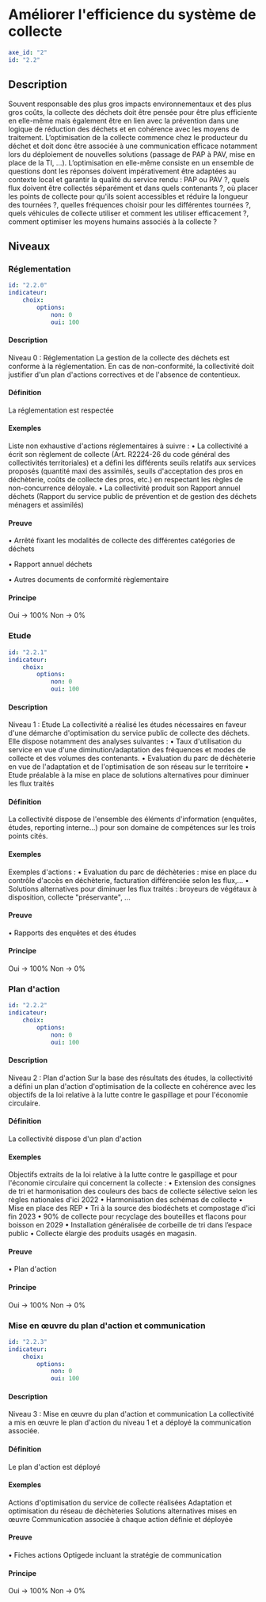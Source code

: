 # Améliorer l'efficience du système de collecte
```yaml
axe_id: "2"
id: "2.2"
```
## Description
Souvent responsable des plus gros impacts environnementaux et des plus gros coûts, la collecte des déchets doit être pensée pour être plus efficiente en elle-même mais également être en lien avec la prévention dans une logique de réduction des déchets et en cohérence avec les moyens de traitement.
L’optimisation de la collecte commence chez le producteur du déchet et doit donc être associée à une communication efficace notamment lors du déploiement de nouvelles solutions (passage de PAP à PAV, mise en place de la TI, …).
L’optimisation en elle-même consiste en un ensemble de questions dont les réponses doivent impérativement être adaptées au contexte local et garantir la qualité du service rendu : PAP ou PAV ?, quels flux doivent être collectés séparément et dans quels contenants ?, où placer les points de collecte pour qu'ils soient accessibles et réduire la longueur des tournées ?, quelles fréquences choisir pour les différentes tournées ?, quels véhicules de collecte utiliser et comment les utiliser efficacement ?, comment optimiser les moyens humains associés à la collecte ?

## Niveaux
### Réglementation
```yaml
id: "2.2.0"
indicateur: 
    choix: 
        options: 
            non: 0
            oui: 100
```

#### Description
Niveau 0 : Réglementation
La gestion de la collecte des déchets est conforme à la réglementation.
En cas de non-conformité, la collectivité doit justifier d'un plan d'actions correctives et de l'absence de contentieux.

#### Définition
La réglementation est respectée 

#### Exemples
Liste non exhaustive d'actions réglementaires à suivre :
• La collectivité a écrit son règlement de collecte (Art. R2224-26 du code général des collectivités territoriales) et a défini les différents seuils relatifs aux services proposés (quantité maxi des assimilés, seuils d'acceptation des pros en déchèterie, coûts de collecte des pros, etc.) en respectant les règles de non-concurrence déloyale.
• La collectivité produit son Rapport annuel déchets (Rapport du service public de prévention et de gestion des déchets ménagers et assimilés)

#### Preuve
• Arrêté fixant les modalités de collecte des différentes catégories de déchets

• Rapport annuel déchets

• Autres documents de conformité règlementaire

#### Principe
Oui → 100%
Non → 0%


### Etude
```yaml
id: "2.2.1"
indicateur: 
    choix: 
        options: 
            non: 0
            oui: 100
```

#### Description
Niveau 1 : Etude
La collectivité a réalisé les études nécessaires en faveur d'une démarche d'optimisation du service public de collecte des déchets.
Elle dispose notamment des analyses suivantes :
• Taux d'utilisation du service en vue d'une diminution/adaptation des fréquences et modes de collecte et des volumes des contenants.
• Evaluation du parc de déchèterie en vue de l'adaptation et de l'optimisation de son réseau sur le territoire
• Etude préalable à la mise en place de solutions alternatives pour diminuer les flux traités

#### Définition
La collectivité dispose de l'ensemble des éléments d'information (enquêtes, études, reporting interne…) pour son domaine de compétences sur les trois points cités.


#### Exemples
Exemples d'actions :
• Evaluation du parc de déchèteries : mise en place du contrôle d'accès en déchèterie, facturation différenciée selon les flux,...
• Solutions alternatives pour diminuer les flux traités : broyeurs de végétaux à disposition, collecte "préservante", ...

#### Preuve
• Rapports des enquêtes et des études

#### Principe
Oui → 100%
Non → 0%


### Plan d'action
```yaml
id: "2.2.2"
indicateur: 
    choix: 
        options: 
            non: 0
            oui: 100
```

#### Description
Niveau 2 : Plan d'action
Sur la base des résultats des études, la collectivité a défini un plan d'action d'optimisation de la collecte en cohérence avec les objectifs de la loi relative à la lutte contre le gaspillage et pour l'économie circulaire.

#### Définition
La collectivité dispose d'un plan d'action

#### Exemples
Objectifs extraits de la loi relative à la lutte contre le gaspillage et pour l'économie circulaire qui concernent la collecte :
• Extension des consignes de tri et harmonisation des couleurs des bacs de collecte sélective selon les règles nationales d'ici 2022 
• Harmonisation des schémas de collecte
• Mise en place des REP
• Tri à la source des biodéchets et compostage d'ici fin 2023
• 90% de collecte pour recyclage des bouteilles et flacons pour boisson en 2029
• Installation généralisée de corbeille de tri dans l’espace public
• Collecte élargie des produits usagés en magasin.

#### Preuve
• Plan d'action

#### Principe
Oui → 100%
Non → 0%


### Mise en œuvre du plan d'action et communication
```yaml
id: "2.2.3"
indicateur: 
    choix: 
        options: 
            non: 0
            oui: 100
```

#### Description
Niveau 3 : Mise en œuvre du plan d'action et communication
La collectivité a mis en œuvre le plan d'action du niveau 1 et a déployé la communication associée.

#### Définition
Le plan d'action est déployé

#### Exemples
Actions d'optimisation du service de collecte réalisées
Adaptation et optimisation du réseau de déchèteries
Solutions alternatives mises en œuvre
Communication associée à chaque action définie et déployée

#### Preuve
• Fiches actions Optigede incluant la stratégie de communication

#### Principe
Oui → 100%
Non → 0%


